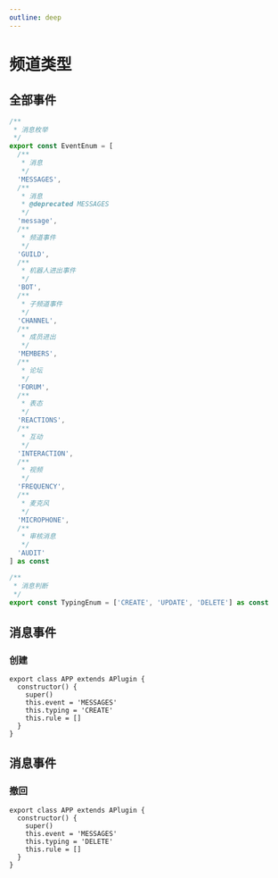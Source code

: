 ```yaml
---
outline: deep
---
```


# 频道类型

## 全部事件

```typescript
/**
 * 消息枚举
 */
export const EventEnum = [
  /**
   * 消息
   */
  'MESSAGES',
  /**
   * 消息
   * @deprecated MESSAGES
   */
  'message',
  /**
   * 频道事件
   */
  'GUILD',
  /**
   * 机器人进出事件
   */
  'BOT',
  /**
   * 子频道事件
   */
  'CHANNEL',
  /**
   * 成员进出
   */
  'MEMBERS',
  /**
   * 论坛
   */
  'FORUM',
  /**
   * 表态
   */
  'REACTIONS',
  /**
   * 互动
   */
  'INTERACTION',
  /**
   * 视频
   */
  'FREQUENCY',
  /**
   * 麦克风
   */
  'MICROPHONE',
  /**
   * 审核消息
   */
  'AUDIT'
] as const
```

```typescript
/**
 * 消息判断
 */
export const TypingEnum = ['CREATE', 'UPDATE', 'DELETE'] as const
```

## 消息事件

### 创建

```typescript:line-numbers=1
export class APP extends APlugin {
  constructor() {
    super()
    this.event = 'MESSAGES'
    this.typing = 'CREATE'
    this.rule = []
  }
}
```

## 消息事件

### 撤回

```typescript:line-numbers=1
export class APP extends APlugin {
  constructor() {
    super()
    this.event = 'MESSAGES'
    this.typing = 'DELETE'
    this.rule = []
  }
}
```
